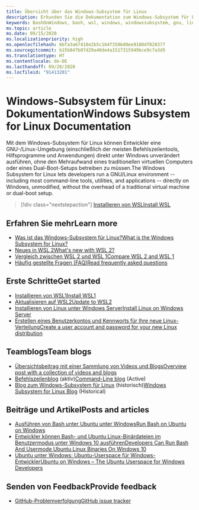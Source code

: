 ```yaml
---
title: Übersicht über das Windows-Subsystem für Linux
description: Erkunden Sie die Dokumentation zum Windows-Subsystem für Linux.
keywords: BashOnWindows, bash, wsl, windows, windowssubsystem, gnu, linux
ms.topic: article
ms.date: 09/15/2020
ms.localizationpriority: high
ms.openlocfilehash: 6bfa3a67418e2b5c164f3506d0ee9180df828377
ms.sourcegitcommit: b15b847b87d29a40de4a1517315949bce9c7a3d5
ms.translationtype: HT
ms.contentlocale: de-DE
ms.lasthandoff: 09/28/2020
ms.locfileid: "91413201"
---
```

# <a name="windows-subsystem-for-linux-documentation"></a><span data-ttu-id="e8487-104">Windows-Subsystem für Linux: Dokumentation</span><span class="sxs-lookup"><span data-stu-id="e8487-104">Windows Subsystem for Linux Documentation</span></span>

<span data-ttu-id="e8487-105">Mit dem Windows-Subsystem für Linux können Entwickler eine GNU-/Linux-Umgebung (einschließlich der meisten Befehlszeilentools, Hilfsprogramme und Anwendungen) direkt unter Windows unverändert ausführen, ohne den Mehraufwand eines traditionellen virtuellen Computers oder eines Dual-Boot-Setups betreiben zu müssen.</span><span class="sxs-lookup"><span data-stu-id="e8487-105">The Windows Subsystem for Linux lets developers run a GNU/Linux environment -- including most command-line tools, utilities, and applications -- directly on Windows, unmodified, without the overhead of a traditional virtual machine or dual-boot setup.</span></span>

> [!div class="nextstepaction"]
> [<span data-ttu-id="e8487-106">Installieren von WSL</span><span class="sxs-lookup"><span data-stu-id="e8487-106">Install WSL</span></span>](install-win10.md)

## <a name="learn-more"></a><span data-ttu-id="e8487-107">Erfahren Sie mehr</span><span class="sxs-lookup"><span data-stu-id="e8487-107">Learn more</span></span>

* [<span data-ttu-id="e8487-108">Was ist das Windows-Subsystem für Linux?</span><span class="sxs-lookup"><span data-stu-id="e8487-108">What is the Windows Subsystem for Linux?</span></span>](about.md)
* [<span data-ttu-id="e8487-109">Neues in WSL 2</span><span class="sxs-lookup"><span data-stu-id="e8487-109">What's new with WSL 2?</span></span>](compare-versions.md#whats-new-in-wsl-2)
* [<span data-ttu-id="e8487-110">Vergleich zwischen WSL 2 und WSL 1</span><span class="sxs-lookup"><span data-stu-id="e8487-110">Compare WSL 2 and WSL 1</span></span>](compare-versions.md)
* [<span data-ttu-id="e8487-111">Häufig gestellte Fragen (FAQ)</span><span class="sxs-lookup"><span data-stu-id="e8487-111">Read frequently asked questions</span></span>](faq.md)

## <a name="get-started"></a><span data-ttu-id="e8487-112">Erste Schritte</span><span class="sxs-lookup"><span data-stu-id="e8487-112">Get started</span></span>

* [<span data-ttu-id="e8487-113">Installieren von WSL1</span><span class="sxs-lookup"><span data-stu-id="e8487-113">Install WSL1</span></span>](install-win10.md)
* [<span data-ttu-id="e8487-114">Aktualisieren auf WSL2</span><span class="sxs-lookup"><span data-stu-id="e8487-114">Update to WSL2</span></span>](install-win10.md#step-2---update-to-wsl-2)
* [<span data-ttu-id="e8487-115">Installieren von Linux unter Windows Server</span><span class="sxs-lookup"><span data-stu-id="e8487-115">Install Linux on Windows Server</span></span>](install-on-server.md)
* [<span data-ttu-id="e8487-116">Erstellen eines Benutzerkontos und Kennworts für Ihre neue Linux-Verteilung</span><span class="sxs-lookup"><span data-stu-id="e8487-116">Create a user account and password for your new Linux distribution</span></span>](user-support.md)

## <a name="team-blogs"></a><span data-ttu-id="e8487-117">Teamblogs</span><span class="sxs-lookup"><span data-stu-id="e8487-117">Team blogs</span></span>

* [<span data-ttu-id="e8487-118">Übersichtsbeitrag mit einer Sammlung von Videos und Blogs</span><span class="sxs-lookup"><span data-stu-id="e8487-118">Overview post with a collection of videos and blogs</span></span>](https://blogs.msdn.microsoft.com/commandline/learn-about-windows-console-and-windows-subsystem-for-linux-wsl/)
* <span data-ttu-id="e8487-119">[Befehlszeilenblog](https://blogs.msdn.microsoft.com/commandline/) (aktiv)</span><span class="sxs-lookup"><span data-stu-id="e8487-119">[Command-Line blog](https://blogs.msdn.microsoft.com/commandline/) (Active)</span></span>
* <span data-ttu-id="e8487-120">[Blog zum Windows-Subsystem für Linux](/archive/blogs/wsl/) (historisch)</span><span class="sxs-lookup"><span data-stu-id="e8487-120">[Windows Subsystem for Linux Blog](/archive/blogs/wsl/) (Historical)</span></span>

## <a name="posts-and-articles"></a><span data-ttu-id="e8487-121">Beiträge und Artikel</span><span class="sxs-lookup"><span data-stu-id="e8487-121">Posts and articles</span></span>

* [<span data-ttu-id="e8487-122">Ausführen von Bash unter Ubuntu unter Windows</span><span class="sxs-lookup"><span data-stu-id="e8487-122">Run Bash on Ubuntu on Windows</span></span>](https://blogs.windows.com/buildingapps/2016/03/30/run-bash-on-ubuntu-on-windows/)
* [<span data-ttu-id="e8487-123">Entwickler können Bash- und Ubuntu Linux-Binärdateien im Benutzermodus unter Windows 10 ausführen</span><span class="sxs-lookup"><span data-stu-id="e8487-123">Developers Can Run Bash And Usermode Ubuntu Linux Binaries On Windows 10</span></span>](https://www.hanselman.com/blog/DevelopersCanRunBashShellAndUsermodeUbuntuLinuxBinariesOnWindows10.aspx)
* [<span data-ttu-id="e8487-124">Ubuntu unter Windows: Ubuntu-Userspace für Windows-Entwickler</span><span class="sxs-lookup"><span data-stu-id="e8487-124">Ubuntu on Windows – The Ubuntu Userspace for Windows Developers</span></span>](https://insights.ubuntu.com/2016/03/30/ubuntu-on-windows-the-ubuntu-userspace-for-windows-developers/)

## <a name="provide-feedback"></a><span data-ttu-id="e8487-125">Senden von Feedback</span><span class="sxs-lookup"><span data-stu-id="e8487-125">Provide feedback</span></span>

* [<span data-ttu-id="e8487-126">GitHub-Problemverfolgung</span><span class="sxs-lookup"><span data-stu-id="e8487-126">GitHub issue tracker</span></span>](https://github.com/Microsoft/BashOnWindows/issues)